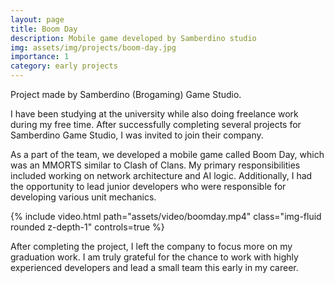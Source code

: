 ```yaml
---
layout: page
title: Boom Day
description: Mobile game developed by Samberdino studio
img: assets/img/projects/boom-day.jpg
importance: 1
category: early projects
---
```


Project made by Samberdino (Brogaming) Game Studio.

I have been studying at the university while also doing freelance work during my free time. After successfully completing several projects for Samberdino Game Studio, I was invited to join their company.

As a part of the team, we developed a mobile game called Boom Day, which was an MMORTS similar to Clash of Clans. My primary responsibilities included working on network architecture and AI logic. Additionally, I had the opportunity to lead junior developers who were responsible for developing various unit mechanics.

<div class="row mt-3">
    <div class="col-sm mt-3 mt-md-0">
        {% include video.html path="assets/video/boomday.mp4" class="img-fluid rounded z-depth-1" controls=true %}
    </div>
</div>

After completing the project, I left the company to focus more on my graduation work. I am truly grateful for the chance to work with highly experienced developers and lead a small team this early in my career.